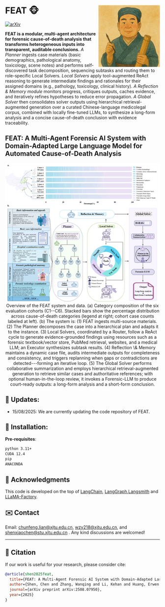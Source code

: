 
FEAT :monkey_face: <img src="docs/demo.png" width="200px" align="right" />
===========
[![arXiv](https://img.shields.io/badge/Arxiv-2508.04107-b31b1b.svg?logo=arXiv)](http://arxiv.org/abs/2508.07950)

**FEAT is a modular, multi-agent architecture for forensic cause-of-death analysis that transforms heterogeneous inputs into transparent, auditable conclusions.**
*A Planner* ingests case materials (basic demographics, pathological anatomy, toxicology, scene notes) and performs self-discovered task decomposition, sequencing subtasks and routing them to role-specific Local Solvers. 
*Local Solvers* apply tool-augmented ReAct reasoning to generate intermediate findings and rationales for their assigned domains (e.g., pathology, toxicology, clinical history).
*A Reflection & Memory module* monitors progress, critiques outputs, caches evidence, and iteratively refines hypotheses to reduce error propagation. 
*A Global Solver* then consolidates solver outputs using hierarchical retrieval-augmented generation over a curated Chinese-language medicolegal corpus, combined with locally fine-tuned LLMs, to synthesize a long-form analysis and a concise cause-of-death conclusion with evidence traceability. 

## FEAT: A Multi-Agent Forensic AI System with Domain-Adapted Large Language Model for Automated Cause-of-Death Analysis

<div align=center>
<img src="docs/fig1.jpeg" width="800px" />
Overview of the FEAT system and data. (a) Category composition of the six evaluation cohorts (C1--C6). Stacked bars show the percentage distribution across cause-of-death categories (legend at right; cohort case counts labeled at left). (b) The system is: (1) FEAT ingests multi-source materials. (2) The Planner decomposes the case into a hierarchical plan and adapts it to the instance. (3) Local Solvers, coordinated by a Router, follow a ReAct cycle to generate evidence-grounded findings using resources such as a forensic textbook/vector store, PubMed retrieval, websites, and a medical LLM; an Executor synthesizes subtask results. (4) Reflection \& Memory maintains a dynamic case file, audits intermediate outputs for completeness and consistency, and triggers replanning when gaps or contradictions are detected---forming an iterative loop. (5) The Global Solver performs collaborative summarization and employs hierarchical retrieval-augmented generation to retrieve similar cases and authoritative references; with optional human-in-the-loop review, it invokes a Forensic-LLM to produce court-ready outputs: a long-form analysis and a short-form conclusion.
</div>


## 👀 Updates: 
* 15/08/2025: We are currently updating the code repository of FEAT.

## 🚀 Installation:

**Pre-requisites**:
```bash
python 3.11+
CUDA 12.4
pip
ANACONDA
```



## 🙏 Acknowledgments
This code is developed on the top of [LangChain](https://github.com/langchain-ai/langchain), [LangGraph](https://github.com/langchain-ai/langgraph),[Langsmith](https://github.com/langchain-ai/langsmith-sdk) and [LLaMA-Factory](https://github.com/hiyouga/LLaMA-Factory).

## ✉️ Contact

Email: chunfeng.lian@xjtu.edu.cn, wzy218@xjtu.edu.cn,   and  shenxiaochen@stu.xjtu.edu.cn .  Any kind discussions are welcomed!

---



## 📖 Citation
If our work is useful for your research, please consider cite:
```bibtex
@article{shen2025feat,
  title={FEAT: A Multi-Agent Forensic AI System with Domain-Adapted Large Language Model for Automated Cause-of-Death Analysis},
  author={Shen, Chen and Zhang, Wanqing and Li, Kehan and Huang, Erwen and Bi, Haitao and Fan, Aiying and Shen, Yiwen and Dong, Hongmei and Zhang, Ji and Shao, Yuming and others},
  journal={arXiv preprint arXiv:2508.07950},
  year={2025}
}
```
